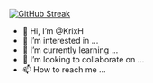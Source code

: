 [![GitHub Streak](https://github-readme-streak-stats.herokuapp.com/?user=KrixH&theme=highcontrast)](https://git.io/streak-stats)





- 👋 Hi, I’m @KrixH
- 👀 I’m interested in ...
- 🌱 I’m currently learning ...
- 💞️ I’m looking to collaborate on ...
- 📫 How to reach me ...

<!---
KrixH/KrixH is a ✨ special ✨ repository because its `README.md` (this file) appears on your GitHub profile.
You can click the Preview link to take a look at your changes.
--->
